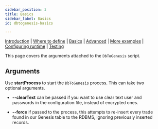```yaml
---
sidebar_position: 3
title: Basics
sidebar_label: Basics
id: dbtogenesis-basics

---
```



[Introduction](/creating-applications/defining-your-application/integrations/database-streaming/dbtogenesis/overview/)  | [Where to define](/creating-applications/defining-your-application/integrations/database-streaming/dbtogenesis/dbtogenesis-where-to-define/) | [Basics](/creating-applications/defining-your-application/integrations/database-streaming/dbtogenesis/dbtogenesis-basics/) | [Advanced](/creating-applications/defining-your-application/integrations/database-streaming/dbtogenesis/dbtogenesis-advanced/) | [More examples](/creating-applications/defining-your-application/integrations/database-streaming/dbtogenesis/dbtogenesis-examples/) | [Configuring runtime](/creating-applications/defining-your-application/integrations/database-streaming/dbtogenesis/dbtogenesis-runtime/) | [Testing](/creating-applications/defining-your-application/integrations/database-streaming/dbtogenesis/dbtogenesis-testing/)


This page covers the arguments attached to the `DbToGenesis` script.

## Arguments

Use **startProcess** to start the `DbToGenesis` process. This can take two optional arguments.

- **--clearText** can be passed if you want to use clear text user and passwords in the configuration file, instead of encrypted ones.

- **--force** if passed to the process, this  attempts to re-insert every trade found in our Genesis table to the RDBMS, ignoring previously inserted records.

